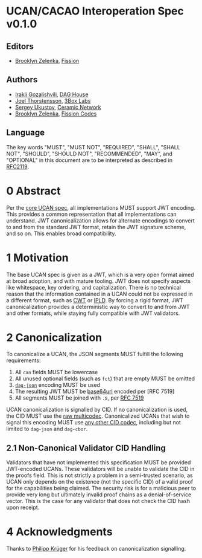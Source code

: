 # UCAN/CACAO Interoperation Spec v0.1.0

## Editors

* [Brooklyn Zelenka](https://github.com/expede), [Fission](https://fission.codes)

## Authors
    
* [Irakli Gozalishvili](https://github.com/Gozala), [DAG House](https://dag.house)
* [Joel Thorstensson](https://github.com/oed), [3Box Labs](https://3boxlabs.com/)
* [Sergey Ukustov](https://github.com/ukstv), [Ceramic Network](https://ceramic.network/)
* [Brooklyn Zelenka](https://github.com/expede), [Fission Codes](https://fission.codes)

## Language

The key words "MUST", "MUST NOT", "REQUIRED", "SHALL", "SHALL NOT", "SHOULD", "SHOULD NOT", "RECOMMENDED", "MAY", and "OPTIONAL" in this document are to be interpreted as described in [RFC2119](https://datatracker.ietf.org/doc/html/rfc2119).

# 0 Abstract

Per the [core UCAN spec](https://github.com/ucan-wg/spec), all implementations MUST support JWT encoding. This provides a common representation that all implementations can understand. JWT canonicalization allows for alternate encodings to convert to and from the standard JWT format, retain the JWT signature scheme, and so on. This enables broad compatibility.

# 1 Motivation

The base UCAN spec is given as a JWT, which is a very open format aimed at broad adoption, and with mature tooling. JWT does not specify aspects like whitespace, key ordering, and capitalization. There is no technical reason that the information contained in a UCAN could not be expressed in a different format, such as [CWT](https://datatracker.ietf.org/doc/html/rfc8392) or [IPLD](https://ipld.io/). By forcing a rigid format, JWT canonicalization provides a deterministic way to convert to and from JWT and other formats, while staying fully compatible with JWT validators.

# 2 Canonicalization

To canonicalize a UCAN, the JSON segments MUST fulfill the following requirements:

1. All `can` fields MUST be lowercase
2. All unused optional fields (such as `fct`) that are empty MUST be omitted
3. [`dag-json`](https://ipld.io/specs/codecs/dag-json/spec/) encoding MUST be used
4. The resulting JWT MUST be [base64url](https://datatracker.ietf.org/doc/html/rfc4648#section-5) encoded per [RFC 7519]
5. All segments MUST be joined with `.`s, per [RFC 7519](https://www.rfc-editor.org/rfc/rfc7519)

UCAN canonicalization is signalled by CID. If no canonicalization is used, the CID MUST use the [raw multicodec](https://github.com/multiformats/multicodec/blob/master/table.csv#L39). Canonicalized UCANs that wish to signal this encoding MUST use [any other CID codec](https://github.com/multiformats/multicodec/blob/master/table.csv), including but not limited to `dag-json` and `dag-cbor`.

## 2.1 Non-Canonical Validator CID Handling

Validators that have not implemented this specification MUST be provided JWT-encoded UCANs. These validators will be unable to validate the CID in the proofs field. This is not strictly a problem in a semi-trusted scenario, as UCAN only depends on the existence (not the specific CID) of a valid proof for the capabilities being claimed. The security risk is for a malicious peer to provide very long but ultimately invalid proof chains as a denial-of-service vector. This is the case for any validator that does not check the CID hash upon receipt.

# 4 Acknowledgments

Thanks to [Philipp Krüger](https://github.com/matheus23) for his feedback on canonicalization signalling.
